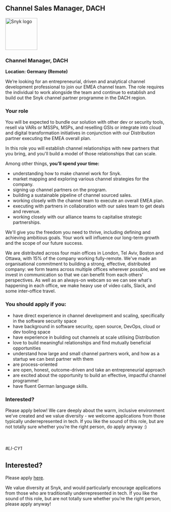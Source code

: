 Channel Sales Manager, DACH 
---

<img src="https://res.cloudinary.com/snyk/image/upload/v1537345894/press-kit/brand/logo-black.png" width="100" alt="Snyk logo" />

<h3><strong>Channel Manager, DACH</strong></h3>
<p><strong>Location: Germany (Remote)&nbsp;</strong></p>
<p><span style="font-weight: 400;">We’re looking for an entrepreneurial, driven and analytical channel development professional to join our EMEA channel team. The role requires the individual to work alongside the team and continue to establish and build out the Snyk channel partner programme in the DACH region.</span></p>
<h3><strong>Your role</strong></h3>
<p><span style="font-weight: 400;">You will be expected to bundle our solution with other dev or security tools, resell via VARs or MSSPs, MSPs, and reselling GSIs or integrate into cloud and digital transformation initiatives in conjunction with our Distribution partner executing the EMEA overall plan. </span></p>
<p><span style="font-weight: 400;">In this role you will establish channel relationships with new partners that you bring, and you'll build a model of those relationships that can scale.&nbsp;</span></p>
<p><span style="font-weight: 400;">Among other things, <strong>you’ll spend your time:</strong></span></p>
<ul>
<li><span style="font-weight: 400;">understanding how to make channel work for Snyk.</span></li>
<li><span style="font-weight: 400;">market mapping and exploring various channel strategies for the company.</span></li>
<li><span style="font-weight: 400;">signing up channel partners on the program.</span></li>
<li><span style="font-weight: 400;">building a sustainable pipeline of channel sourced sales.</span></li>
<li><span style="font-weight: 400;">working closely with the channel team to execute an overall EMEA plan.</span></li>
<li><span style="font-weight: 400;">executing with partners in collaboration with our sales team to get deals and revenue.</span></li>
<li><span style="font-weight: 400;">working closely with our alliance teams to capitalise strategic partnerships.&nbsp;</span></li>
</ul>
<p><span style="font-weight: 400;">We'll give you the freedom you need to thrive, including defining and achieving ambitious goals. Your work will influence our long-term growth and the scope of our future success.&nbsp;</span></p>
<p><span style="font-weight: 400;">We are distributed across four main offices in London, Tel Aviv, Boston and Ottawa, with 15% of the company working fully-remote. We've made an organisational commitment to building a strong, effective, distributed company: we form teams across multiple offices wherever possible, and we invest in communication so that we can benefit from each others' perspectives. As well as an always-on webcam so we can see what's happening in each office, we make heavy use of video calls, Slack, and some inter-office travel.</span></p>
<h3><strong>You should apply if you:</strong></h3>
<ul>
<li style="font-weight: 400;"><span style="font-weight: 400;">have direct experience in channel development and scaling, specifically in the software security space</span></li>
<li style="font-weight: 400;"><span style="font-weight: 400;">have background in software security, open source, DevOps, cloud or dev tooling space</span></li>
<li style="font-weight: 400;"><span style="font-weight: 400;">have experience in building out channels at scale utilising Distribution</span></li>
<li style="font-weight: 400;"><span style="font-weight: 400;">love to build meaningful relationships and find mutually beneficial opportunities</span></li>
<li style="font-weight: 400;"><span style="font-weight: 400;">understand how large and small channel partners work, and how as a startup we can best partner with them</span></li>
<li style="font-weight: 400;"><span style="font-weight: 400;">are process-oriented&nbsp;</span></li>
<li style="font-weight: 400;"><span style="font-weight: 400;">are open, honest, outcome-driven and take an entrepreneurial approach</span></li>
<li style="font-weight: 400;"><span style="font-weight: 400;">are excited about the opportunity to build an effective, impactful channel programme!</span></li>
<li style="font-weight: 400;"><span style="font-weight: 400;">have fluent German language skills.</span></li>
</ul>
<h3><strong>Interested?</strong></h3>
<p><span style="font-weight: 400;">Please apply below! We care deeply about the warm, inclusive environment we’ve created and we value diversity - we welcome applications from those typically underrepresented in tech. If you like the sound of this role, but are not totally sure whether you’re the right person, do apply anyway :)</span></p>
<p>&nbsp;</p>
<h6><em><span style="font-weight: 400;">#LI-CY1</span></em></h6>

Interested?
---

Please apply [here](https://boards.greenhouse.io/snyk/jobs/4526093002#app).

We value diversity at Snyk, and would particularly encourage applications from those who are traditionally underrepresented in tech.
If you like the sound of this role, but are not totally sure whether you’re the right person, please apply anyway!
